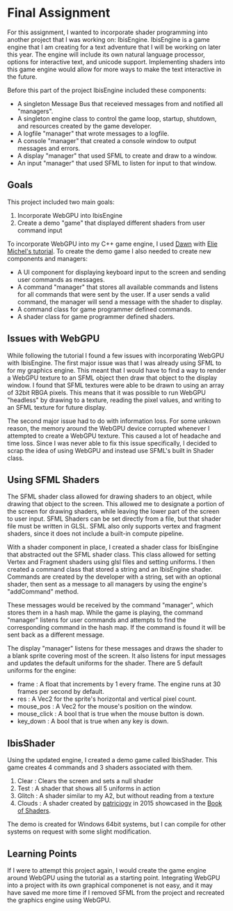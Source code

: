 # Final Assignment
For this assignment, I wanted to incorporate shader programming into another project that I was working on: IbisEngine. IbisEngine is a game engine that I am creating for a text adventure that I will be working on later this year. The engine will include its own natural language processor, options for interactive text, and unicode support. Implementing shaders into this game engine would allow for more ways to make the text interactive in the future.

Before this part of the project IbisEngine included these components:
- A singleton Message Bus that receieved messages from and notified all "managers".
- A singleton engine class to control the game loop, startup, shutdown, and resources created by the game developer.
- A logfile "manager" that wrote messages to a logfile.
- A console "manager" that created a console window to output messages and errors.
- A display "manager" that used SFML to create and draw to a window.
- An input "manager" that used SFML to listen for input to that window.

## Goals
This project included two main goals:
1. Incorporate WebGPU into IbisEngine
2. Create a demo "game" that displayed different shaders from user command input

To incorporate WebGPU into my C++ game engine, I used [Dawn](https://dawn.googlesource.com/dawn/) with [Elie Michel's tutorial](https://eliemichel.github.io/LearnWebGPU/).
To create the demo game I also needed to create new components and managers:
- A UI component for displaying keyboard input to the screen and sending user commands as messages.
- A command "manager" that stores all available commands and listens for all commands that were sent by the user. If a user sends a valid command, the manager will send a message with the shader to display.
- A command class for game programmer defined commands.
- A shader class for game programmer defined shaders.

## Issues with WebGPU
While following the tutorial I found a few issues with incorporating WebGPU with IbisEngine. The first major issue was that I was already using SFML to for my graphics engine. This meant that I would have to find a way to render a WebGPU texture to an SFML object then draw that object to the display window. I found that SFML textures were able to be drawn to using an array of 32bit RBGA pixels. This means that it was possible to run WebGPU "headless" by drawing to a texture, reading the pixel values, and writing to an SFML texture for future display. 

The second major issue had to do with information loss. For some unkown reason, the memory around the WebGPU device corrupted whenever I attempted to create a WebGPU texture. This caused a lot of headache and time loss. Since I was never able to fix this issue specifically, I decided to scrap the idea of using WebGPU and instead use SFML's built in Shader class.

## Using SFML Shaders
The SFML shader class allowed for drawing shaders to an object, while drawing that object to the screen. This allowed me to designate a portion of the screen for drawing shaders, while leaving the lower part of the screen to user input. SFML Shaders can be set directly from a file, but that shader file must be written in GLSL. SFML also only supports vertex and fragment shaders, since it does not include a built-in compute pipeline. 

With a shader component in place, I created a shader class for IbisEngine that abstracted out the SFML shader class. This class allowed for setting Vertex and Fragment shaders using glsl files and setting uniforms. I then created a command class that stored a string and an IbisEngine shader. Commands are created by the developer with a string, set with an optional shader, then sent as a message to all managers by using the engine's "addCommand" method.

These messages would be received by the command "manager", which stores them in a hash map. While the game is playing, the command "manager" listens for user commands and attempts to find the corresponding command in the hash map. If the command is found it will be sent back as a different message.

The display "manager" listens for these messages and draws the shader to a blank sprite covering most of the screen. It also listens for input messages and updates the default uniforms for the shader. There are 5 default uniforms for the engine:
- frame : A float that increments by 1 every frame. The engine runs at 30 frames per second by default.
- res : A Vec2 for the sprite's horizontal and vertical pixel count.
- mouse_pos : A Vec2 for the mouse's position on the window.
- mouse_click : A bool that is true when the mouse button is down.
- key_down : A bool that is true when any key is down.

## IbisShader
Using the updated engine, I created a demo game called IbisShader. This game creates 4 commands and 3 shaders associated with them.
1. Clear : Clears the screen and sets a null shader
2. Test : A shader that shows all 5 uniforms in action
3. Glitch : A shader similar to my A2, but without reading from a texture
4. Clouds : A shader created by [patriciogv](http://patriciogonzalezvivo.com) in 2015 showcased in the [Book of Shaders](https://thebookofshaders.com/13/).

The demo is created for Windows 64bit systems, but I can compile for other systems on request with some slight modification. 

## Learning Points
If I were to attempt this project again, I would create the game engine around WebGPU using the tutorial as a starting point. Integrating WebGPU into a project with its own graphical componenet is not easy, and it may have saved me more time if I removed SFML from the project and recreated the graphics engine using WebGPU.